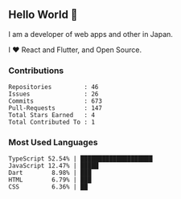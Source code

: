 ## Hello World 👋

I am a developer of web apps and other in Japan.

I ❤️ React and Flutter, and Open Source.

### Contributions

<!-- contributions start -->

    Repositories         : 46
    Issues               : 26
    Commits              : 673
    Pull-Requests        : 147
    Total Stars Earned   : 4
    Total Contributed To : 1

<!-- contributions end -->

### Most Used Languages

<!-- most-used-languages start -->

    TypeScript 52.54% | ████████████████████
    JavaScript 12.47% | █████
    Dart        8.98% | ███
    HTML        6.79% | ███
    CSS         6.36% | ██

<!-- most-used-languages end -->
